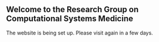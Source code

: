 ## Welcome to the Research Group on Computational Systems Medicine

The website is being set up. Please visit again in a few days.
